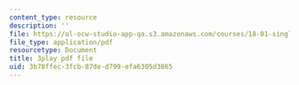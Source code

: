 ```yaml
---
content_type: resource
description: ''
file: https://ol-ocw-studio-app-qa.s3.amazonaws.com/courses/18-01-single-variable-calculus-fall-2006/3b78ffec3fcb87ded799efa6305d3865_R9a_NHXrBcg.pdf
file_type: application/pdf
resourcetype: Document
title: 3play pdf file
uid: 3b78ffec-3fcb-87de-d799-efa6305d3865
---
```

